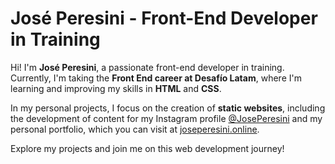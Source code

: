 # José Peresini - Front-End Developer in Training

Hi! I'm **José Peresini**, a passionate front-end developer in training. Currently, I'm taking the **Front End career at Desafío Latam**, where I'm learning and improving my skills in **HTML** and **CSS**.

In my personal projects, I focus on the creation of **static websites**, including the development of content for my Instagram profile [@JosePeresini](https://www.instagram.com/joseperesini) and my personal portfolio, which you can visit at [joseperesini.online](https://joseperesini.online).

Explore my projects and join me on this web development journey!
